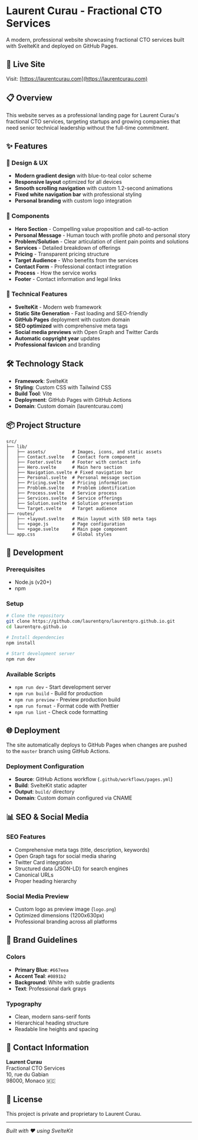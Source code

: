 # Laurent Curau - Fractional CTO Services

A modern, professional website showcasing fractional CTO services built with SvelteKit and deployed on GitHub Pages.

## 🚀 Live Site

Visit: [https://laurentcurau.com](https://laurentcurau.com)

## 📋 Overview

This website serves as a professional landing page for Laurent Curau's fractional CTO services, targeting startups and growing companies that need senior technical leadership without the full-time commitment.

## ✨ Features

### 🎨 Design & UX
- **Modern gradient design** with blue-to-teal color scheme
- **Responsive layout** optimized for all devices
- **Smooth scrolling navigation** with custom 1.2-second animations
- **Fixed white navigation bar** with professional styling
- **Personal branding** with custom logo integration

### 📱 Components
- **Hero Section** - Compelling value proposition and call-to-action
- **Personal Message** - Human touch with profile photo and personal story
- **Problem/Solution** - Clear articulation of client pain points and solutions
- **Services** - Detailed breakdown of offerings
- **Pricing** - Transparent pricing structure
- **Target Audience** - Who benefits from the services
- **Contact Form** - Professional contact integration
- **Process** - How the service works
- **Footer** - Contact information and legal links

### 🔧 Technical Features
- **SvelteKit** - Modern web framework
- **Static Site Generation** - Fast loading and SEO-friendly
- **GitHub Pages** deployment with custom domain
- **SEO optimized** with comprehensive meta tags
- **Social media previews** with Open Graph and Twitter Cards
- **Automatic copyright year** updates
- **Professional favicon** and branding

## 🛠 Technology Stack

- **Framework**: SvelteKit
- **Styling**: Custom CSS with Tailwind CSS
- **Build Tool**: Vite
- **Deployment**: GitHub Pages with GitHub Actions
- **Domain**: Custom domain (laurentcurau.com)

## 📦 Project Structure

```
src/
├── lib/
│   ├── assets/          # Images, icons, and static assets
│   ├── Contact.svelte   # Contact form component
│   ├── Footer.svelte    # Footer with contact info
│   ├── Hero.svelte      # Main hero section
│   ├── Navigation.svelte # Fixed navigation bar
│   ├── Personal.svelte  # Personal message section
│   ├── Pricing.svelte   # Pricing information
│   ├── Problem.svelte   # Problem identification
│   ├── Process.svelte   # Service process
│   ├── Services.svelte  # Service offerings
│   ├── Solution.svelte  # Solution presentation
│   └── Target.svelte    # Target audience
├── routes/
│   ├── +layout.svelte   # Main layout with SEO meta tags
│   ├── +page.js         # Page configuration
│   └── +page.svelte     # Main page component
└── app.css              # Global styles
```

## 🚀 Development

### Prerequisites
- Node.js (v20+)
- npm

### Setup
```bash
# Clone the repository
git clone https://github.com/laurentqro/laurentqro.github.io.git
cd laurentqro.github.io

# Install dependencies
npm install

# Start development server
npm run dev
```

### Available Scripts
- `npm run dev` - Start development server
- `npm run build` - Build for production
- `npm run preview` - Preview production build
- `npm run format` - Format code with Prettier
- `npm run lint` - Check code formatting

## 🌐 Deployment

The site automatically deploys to GitHub Pages when changes are pushed to the `master` branch using GitHub Actions.

### Deployment Configuration
- **Source**: GitHub Actions workflow (`.github/workflows/pages.yml`)
- **Build**: SvelteKit static adapter
- **Output**: `build/` directory
- **Domain**: Custom domain configured via CNAME

## 📊 SEO & Social Media

### SEO Features
- Comprehensive meta tags (title, description, keywords)
- Open Graph tags for social media sharing
- Twitter Card integration
- Structured data (JSON-LD) for search engines
- Canonical URLs
- Proper heading hierarchy

### Social Media Preview
- Custom logo as preview image (`logo.png`)
- Optimized dimensions (1200x630px)
- Professional branding across all platforms

## 🎨 Brand Guidelines

### Colors
- **Primary Blue**: `#667eea`
- **Accent Teal**: `#0891b2`
- **Background**: White with subtle gradients
- **Text**: Professional dark grays

### Typography
- Clean, modern sans-serif fonts
- Hierarchical heading structure
- Readable line heights and spacing

## 📧 Contact Information

**Laurent Curau**  
Fractional CTO Services  
10, rue du Gabian  
98000, Monaco 🇲🇨

## 📄 License

This project is private and proprietary to Laurent Curau.

---

*Built with ❤️ using SvelteKit*
